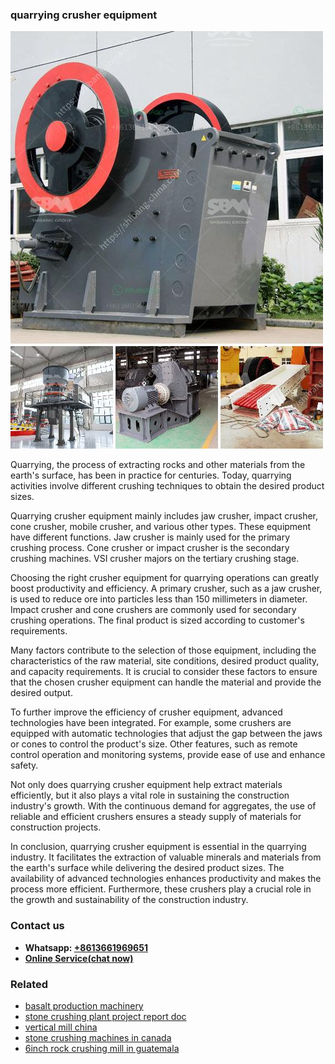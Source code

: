 <h3>quarrying crusher equipment</h3><img src='1706767073.jpg' alt=''><p>Quarrying, the process of extracting rocks and other materials from the earth's surface, has been in practice for centuries. Today, quarrying activities involve different crushing techniques to obtain the desired product sizes.</p><p>Quarrying crusher equipment mainly includes jaw crusher, impact crusher, cone crusher, mobile crusher, and various other types. These equipment have different functions. Jaw crusher is mainly used for the primary crushing process. Cone crusher or impact crusher is the secondary crushing machines. VSI crusher majors on the tertiary crushing stage.</p><p>Choosing the right crusher equipment for quarrying operations can greatly boost productivity and efficiency. A primary crusher, such as a jaw crusher, is used to reduce ore into particles less than 150 millimeters in diameter. Impact crusher and cone crushers are commonly used for secondary crushing operations. The final product is sized according to customer's requirements.</p><p>Many factors contribute to the selection of those equipment, including the characteristics of the raw material, site conditions, desired product quality, and capacity requirements. It is crucial to consider these factors to ensure that the chosen crusher equipment can handle the material and provide the desired output.</p><p>To further improve the efficiency of crusher equipment, advanced technologies have been integrated. For example, some crushers are equipped with automatic technologies that adjust the gap between the jaws or cones to control the product's size. Other features, such as remote control operation and monitoring systems, provide ease of use and enhance safety.</p><p>Not only does quarrying crusher equipment help extract materials efficiently, but it also plays a vital role in sustaining the construction industry's growth. With the continuous demand for aggregates, the use of reliable and efficient crushers ensures a steady supply of materials for construction projects.</p><p>In conclusion, quarrying crusher equipment is essential in the quarrying industry. It facilitates the extraction of valuable minerals and materials from the earth's surface while delivering the desired product sizes. The availability of advanced technologies enhances productivity and makes the process more efficient. Furthermore, these crushers play a crucial role in the growth and sustainability of the construction industry.</p><h3>Contact us</h3><ul><li><strong>Whatsapp:&nbsp;<a href="https://wa.me/8613661969651">+8613661969651</a></strong></li><li><a href="https://swt.shibang-china.com/?git&amp;zhl&amp;quarrying crusher equipment"><strong>Online Service(chat now)</strong></a></li></ul><h3>Related</h3><ul><li><a href='basalt production machinery.md'>basalt production machinery</a></li><li><a href='stone crushing plant project report doc.md'>stone crushing plant project report doc</a></li><li><a href='vertical mill china.md'>vertical mill china</a></li><li><a href='stone crushing machines in canada.md'>stone crushing machines in canada</a></li><li><a href='6inch rock crushing mill in guatemala.md'>6inch rock crushing mill in guatemala</a></li></ul>